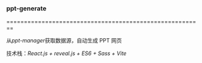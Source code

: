### ppt-generate

========================================================

从*ppt-manager*获取数据源，自动生成 PPT 网页

技术栈：_React.js + reveal.js + ES6 + Sass + Vite_

